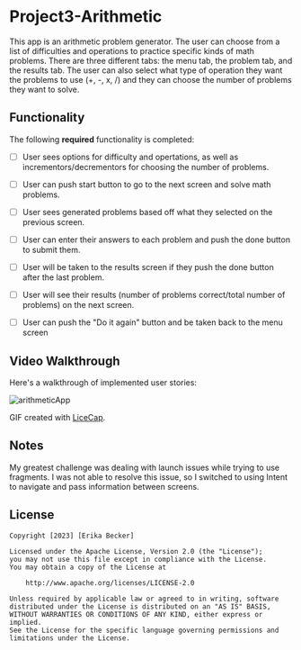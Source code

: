 # Project3-Arithmetic

This app is an arithmetic problem generator. The user can choose from a list of difficulties and operations to practice specific kinds of math problems.
There are three different tabs: the menu tab, the problem tab, and the results tab.
The user can also select what type of operation they want the problems to use (+, -, x, /) and they can choose the number of problems they want to solve.


## Functionality 

The following **required** functionality is completed:

* [ ] User sees options for difficulty and opertations, as well as incrementors/decrementors for choosing the number of problems.
* [ ] User can push start button to go to the next screen and solve math problems.
* [ ] User sees generated problems based off what they selected on the previous screen.
* [ ] User can enter their answers to each problem and push the done button to submit them.
* [ ] User will be taken to the results screen if they push the done button after the last problem.
* [ ] User will see their results (number of problems correct/total number of problems) on the next screen.
* [ ] User can push the "Do it again" button and be taken back to the menu screen


## Video Walkthrough

Here's a walkthrough of implemented user stories:

![arithmeticApp](https://github.com/eribecke/Project3-Arithmetic/assets/97013344/bf5903ab-e2d1-42d9-886c-9d5a43c84f61)

GIF created with [LiceCap](http://www.cockos.com/licecap/).

## Notes

My greatest challenge was dealing with launch issues while trying to use fragments. I was not able to resolve this issue, so I switched to using Intent to navigate and pass information between screens.

## License

    Copyright [2023] [Erika Becker]

    Licensed under the Apache License, Version 2.0 (the "License");
    you may not use this file except in compliance with the License.
    You may obtain a copy of the License at

        http://www.apache.org/licenses/LICENSE-2.0

    Unless required by applicable law or agreed to in writing, software
    distributed under the License is distributed on an "AS IS" BASIS,
    WITHOUT WARRANTIES OR CONDITIONS OF ANY KIND, either express or implied.
    See the License for the specific language governing permissions and
    limitations under the License.
